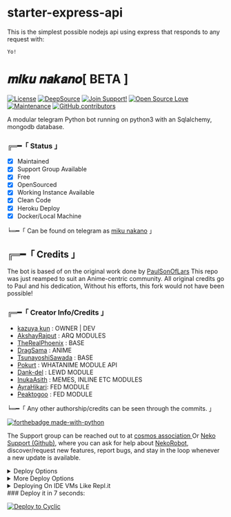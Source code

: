 # starter-express-api

This is the simplest possible nodejs api using express that responds to any request with: 
```
Yo!
```
#  𝒎𝒊𝒌𝒖 𝒏𝒂𝒌𝒂𝒏𝒐[ BETA ]
[![License](https://img.shields.io/badge/License-BSD%202--Clause-orange.svg)](https://opensource.org/licenses/BSD-2-Clause) [![DeepSource](https://static.deepsource.io/deepsource-badge-light-mini.svg)](https://deepsource.io/gh/Awesome-Prince/NekoRobot-3/?ref=repository-badge) [![Join Support!](https://img.shields.io/badge/Join%20Channel-!-red)](https://telegram.dog/Besties_XD) [![Open Source Love](https://badges.frapsoft.com/os/v2/open-source.png?v=103)](https://github.com/ellerbrock/open-source-badges/) [![Maintenance](https://img.shields.io/badge/Maintained%3F-Yes-green.svg)](https://GitHub.com/Naereen/StrapDown.js/graphs/commit-activity) [![GitHub contributors](https://img.shields.io/github/contributors/Naereen/StrapDown.js.svg)](https://GitHub.com/Awesome-Prince/NekoRobot-3/graphs/contributors/)

A modular telegram Python bot running on python3 with an Sqlalchemy, mongodb database.

###  ╔═━「 Status 」

- [x] Maintained
- [x] Support Group Available
- [x] Free
- [x] OpenSourced
- [x] Working Instance Available
- [x] Clean Code
- [x] Heroku Deploy
- [x] Docker/Local Machine

╘═━「 Can be found on telegram as [miku nakano](https://telegram.dog/miku_management_bot) 」

## ╔═━「 Credits 」
The bot is based of on the original work done by [PaulSonOfLars](https://github.com/PaulSonOfLars)
This repo was just reamped to suit an Anime-centric community. All original credits go to Paul and his dedication, Without his efforts, this fork would not have been possible!

### ╔═━「 Creator Info/Credits 」

+ [kazuya kun](https://github.com/kazuya07) : OWNER | DEV
+ [AkshayRajput](https://github.com/TheHamkerCat) : ARQ MODULES
+ [TheRealPhoenix](https://github.com/rsktg) : BASE
+ [DragSama](https://github.com/DragSama) : ANIME
+ [TsunayoshiSawada](https://github.com/TsunayoshiSawada) : BASE
+ [Pokurt](https://github.com/pokurt) : WHATANIME MODULE API
+ [Dank-del](https://github.com/Dank-del) : LEWD MODULE
+ [InukaAsith](https://github.com/InukaAsith) : MEMES, INLINE ETC MODULES 
+ [AyraHikari](https://github.com/AyraHikari): FED MODULE
+ [Peaktogoo](https://github.com/peaktogoo) : FED MODULE

╘═━「 Any other authorship/credits can be seen through the commits. 」

[![forthebadge made-with-python](http://ForTheBadge.com/images/badges/made-with-python.svg)](https://www.python.org/)

The Support group can be reached out to at [cosmos association ](https://telegram.dog/cosmos_association) Or [Neko Support (Github)](https://github.com/Awesome-Prince/NekoRobot-3/discussions/15), where you can ask for help about [NekoRobot](https://telegram.dog/NekoCuteBot), discover/request new features, report bugs, and stay in the loop whenever a new update is available. 

<details>
	<summary>Deploy Options</summary>
<a href="https://cloud.okteto.com/#/deploy?repository=https://github.com/Awesome-Prince/NekoRobot-3"><img src="https://user-images.githubusercontent.com/36935426/167272305-91fd67c9-c3fc-4b4b-8a73-c35e57c8fcc5.png" height="40"></a>
<a href="https://heroku.com/deploy?template=https://github.com/Awesome-Prince/NekoRobot-3"><img src="https://www.herokucdn.com/deploy/button.svg" height="40"></a>
<a href="https://railway.app"><img src="https://railway.app/button.svg" height="40"></a>
</details> 

<details>
    <summary>More Deploy Options</summary>
    <br>
    <p align="center">

    Deploying on Local Machine

</p>

```console
    ~$ git clone https://github.com/Awesome-Prince/NekoRobot-3.git
    ~$ cd NekoRobot
    ~$ cp sample_config.py config.py
```

Edit Config.py with your own Values

Start with ```python3 -m NekoRobot```

</details>    

<details>
     <summary>Deploying On IDE VMs Like Repl.it</summary>
       <br>
         <p align="left">
            <b> 

            Refer to Deploying On Local Machine.

 </b>
</p>
</details>
### Deploy it in 7 seconds: 

[![Deploy to Cyclic](https://deploy.cyclic.app/button.svg)](https://deploy.cyclic.app/)

